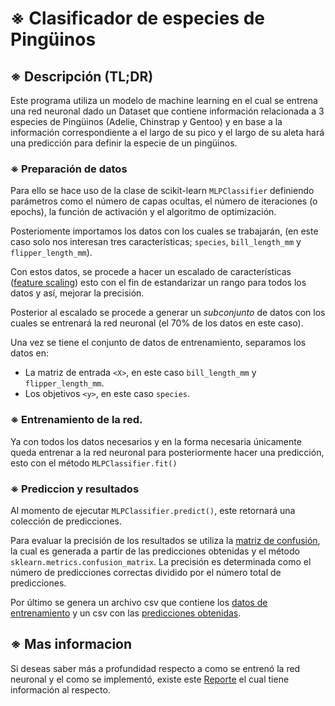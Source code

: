 # ※ Clasificador de especies de Pingüinos

## ※ Descripción (TL;DR)
Este programa utiliza un modelo de machine learning en el cual se entrena una red neuronal dado un Dataset que contiene información relacionada a 3 especies de Pingüinos (Adelie, Chinstrap y Gentoo) y en base a la información correspondiente a el largo de su pico y el largo de su aleta hará una predicción para definir la especie de un pingüinos.

### ※ Preparación de datos
Para ello se hace uso de la clase de scikit-learn ```MLPClassifier``` definiendo parámetros como el número de capas ocultas, el número de iteraciones (o epochs), la función de activación y el algoritmo de optimización.

Posteriomente importamos los datos con los cuales se trabajarán, (en este caso solo nos interesan tres características; ```species```, ```bill_length_mm``` y ```flipper_length_mm```).

Con estos datos, se procede a hacer un escalado de características ([feature scaling](https://en.wikipedia.org/wiki/Feature_scaling)) esto con el fin de estandarizar un rango para todos los datos y así, mejorar la precisión.

Posterior al escalado se procede a generar un _subconjunto_ de datos con los cuales se entrenará la red neuronal (el 70% de los datos en este caso).

Una vez se tiene el conjunto de datos de entrenamiento, separamos los datos en:
- La matriz de entrada ```<X>```, en este caso ```bill_length_mm``` y ```flipper_length_mm```.
- Los objetivos ```<y>```, en este caso ```species```.


### ※ Entrenamiento de la red.
Ya con todos los datos necesarios y en la forma necesaria únicamente queda entrenar a la red neuronal para posteriormente hacer una predicción, esto con el método ```MLPClassifier.fit()```

### ※ Prediccion y resultados
Al momento de ejecutar ```MLPClassifier.predict()```, este retornará una colección de predicciones. 

Para evaluar la precisión de los resultados se utiliza la [matriz de confusión](https://es.wikipedia.org/wiki/Matriz_de_confusi%C3%B3n), la cual es generada a partir de las predicciones obtenidas y el método ```sklearn.metrics.confusion_matrix```. La precisión es determinada como el número de predicciones correctas dividido por el número total de predicciones.

Por último se genera un archivo csv que contiene los [datos de entrenamiento](output-data/training-data.csv) y un csv con las [predicciones obtenidas](output-data/predicted-data.csv).

## ※ Mas informacion
Si deseas saber más a profundidad respecto a como se entrenó la red neuronal y el como se implementó, existe este [Reporte](Reporte.md) el cual tiene información al respecto.
